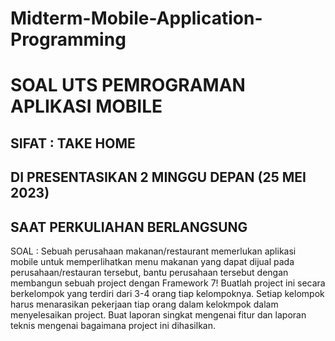 # Midterm-Mobile-Application-Programming

# SOAL UTS PEMROGRAMAN APLIKASI MOBILE
## SIFAT : TAKE HOME
## DI PRESENTASIKAN 2 MINGGU DEPAN (25 MEI 2023) 
## SAAT PERKULIAHAN BERLANGSUNG

SOAL :
Sebuah perusahaan makanan/restaurant memerlukan aplikasi mobile untuk memperlihatkan menu makanan yang dapat dijual pada perusahaan/restauran tersebut, bantu perusahaan tersebut dengan membangun sebuah project dengan Framework 7!
Buatlah project ini secara berkelompok yang terdiri dari 3-4 orang tiap kelompoknya.
Setiap kelompok harus menarasikan pekerjaan tiap orang dalam kelokmpok dalam menyelesaikan project.
Buat laporan singkat mengenai fitur dan laporan teknis mengenai bagaimana project ini dihasilkan.


